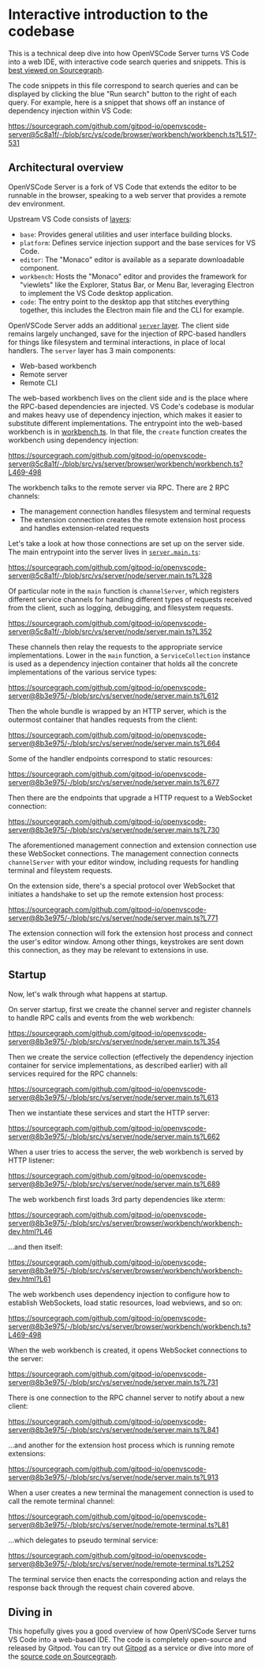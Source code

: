 # Interactive introduction to the codebase

This is a technical deep dive into how OpenVSCode Server turns VS Code into a web IDE, with interactive code search queries and snippets. This is [best viewed on Sourcegraph](https://sourcegraph.com/github.com/sourcegraph/openvscode-server/-/blob/doc/sourcedive.snb.md).

The code snippets in this file correspond to search queries and can be displayed by clicking the blue "Run search" button to the right of each query. For example, here is a snippet that shows off an instance of dependency injection within VS Code:

https://sourcegraph.com/github.com/gitpod-io/openvscode-server@5c8a1f/-/blob/src/vs/code/browser/workbench/workbench.ts?L517-531

## Architectural overview

OpenVSCode Server is a fork of VS Code that extends the editor to be runnable in the browser, speaking to a web server that provides a remote dev environment.

Upstream VS Code consists of [layers](https://github.com/microsoft/vscode/wiki/Source-Code-Organization):

- `base`: Provides general utilities and user interface building blocks.
- `platform`: Defines service injection support and the base services for VS Code.
- `editor`: The "Monaco" editor is available as a separate downloadable component.
- `workbench`: Hosts the "Monaco" editor and provides the framework for "viewlets" like the Explorer, Status Bar, or Menu Bar, leveraging Electron to implement the VS Code desktop application.
- `code`: The entry point to the desktop app that stitches everything together, this includes the Electron main file and the CLI for example.

OpenVSCode Server adds an additional [`server` layer](https://github.com/gitpod-io/openvscode-server/tree/main/src/vs/server). The client side remains largely unchanged, save for the injection of RPC-based handlers for things like filesystem and terminal interactions, in place of local handlers. The `server` layer has 3 main components:

- Web-based workbench
- Remote server
- Remote CLI

The web-based workbench lives on the client side and is the place where the RPC-based dependencies are injected. VS Code's codebase is modular and makes heavy use of dependency injection, which makes it easier to substitute different implementations. The entrypoint into the web-based workbench is in [workbench.ts](https://sourcegraph.com/github.com/gitpod-io/openvscode-server/-/blob/src/vs/code/browser/workbench/workbench.ts). In that file, the `create` function creates the workbench using dependency injection:

https://sourcegraph.com/github.com/gitpod-io/openvscode-server@5c8a1f/-/blob/src/vs/server/browser/workbench/workbench.ts?L469-498

The workbench talks to the remote server via RPC. There are 2 RPC channels:

- The management connection handles filesystem and terminal requests
- The extension connection creates the remote extension host process and handles extension-related requests

Let's take a look at how those connections are set up on the server side. The main entrypoint into the server lives in [`server.main.ts`](https://sourcegraph.com/github.com/gitpod-io/openvscode-server@5c8a1f/-/blob/src/vs/server/node/server.main.ts?L11):

https://sourcegraph.com/github.com/gitpod-io/openvscode-server@5c8a1f/-/blob/src/vs/server/node/server.main.ts?L328

Of particular note in the `main` function is `channelServer`, which registers different service channels for handling different types of requests received from the client, such as logging, debugging, and filesystem requests.

https://sourcegraph.com/github.com/gitpod-io/openvscode-server@5c8a1f/-/blob/src/vs/server/node/server.main.ts?L352

These channels then relay the requests to the appropriate service implementations. Lower in the `main` function, a `ServiceCollection` instance is used as a dependency injection container that holds all the concrete implementations of the various service types:

https://sourcegraph.com/github.com/gitpod-io/openvscode-server@8b3e975/-/blob/src/vs/server/node/server.main.ts?L612

Then the whole bundle is wrapped by an HTTP server, which is the outermost container that handles requests from the client:

https://sourcegraph.com/github.com/gitpod-io/openvscode-server@8b3e975/-/blob/src/vs/server/node/server.main.ts?L664

Some of the handler endpoints correspond to static resources:

https://sourcegraph.com/github.com/gitpod-io/openvscode-server@8b3e975/-/blob/src/vs/server/node/server.main.ts?L677

Then there are the endpoints that upgrade a HTTP request to a WebSocket connection:

https://sourcegraph.com/github.com/gitpod-io/openvscode-server@8b3e975/-/blob/src/vs/server/node/server.main.ts?L730

The aforementioned management connection and extension connection use these WebSocket connections. The management connection connects `channelServer` with your editor window, including requests for handling terminal and fileystem requests.

On the extension side, there's a special protocol over WebSocket that initiates a handshake to set up the remote extension host process:

https://sourcegraph.com/github.com/gitpod-io/openvscode-server@8b3e975/-/blob/src/vs/server/node/server.main.ts?L771

The extension connection will fork the extension host process and connect the user's editor window. Among other things, keystrokes are sent down this connection, as they may be relevant to extensions in use.

## Startup

Now, let's walk through what happens at startup.

On server startup, first we create the channel server and register channels to handle RPC calls and events from the web workbench:

https://sourcegraph.com/github.com/gitpod-io/openvscode-server@8b3e975/-/blob/src/vs/server/node/server.main.ts?L354

Then we create the service collection (effectively the dependency injection container for service implementations, as described earlier) with all services required for the RPC channels:

https://sourcegraph.com/github.com/gitpod-io/openvscode-server@8b3e975/-/blob/src/vs/server/node/server.main.ts?L613

Then we instantiate these services and start the HTTP server:

https://sourcegraph.com/github.com/gitpod-io/openvscode-server@8b3e975/-/blob/src/vs/server/node/server.main.ts?L662

When a user tries to access the server, the web workbench is served by HTTP listener:

https://sourcegraph.com/github.com/gitpod-io/openvscode-server@8b3e975/-/blob/src/vs/server/node/server.main.ts?L689

The web workbench first loads 3rd party dependencies like xterm:

https://sourcegraph.com/github.com/gitpod-io/openvscode-server@8b3e975/-/blob/src/vs/server/browser/workbench/workbench-dev.html?L46

...and then itself:

https://sourcegraph.com/github.com/gitpod-io/openvscode-server@8b3e975/-/blob/src/vs/server/browser/workbench/workbench-dev.html?L61

The web workbench uses dependency injection to configure how to establish WebSockets, load static resources, load webviews, and so on:

https://sourcegraph.com/github.com/gitpod-io/openvscode-server@8b3e975/-/blob/src/vs/server/browser/workbench/workbench.ts?L469-498

When the web workbench is created, it opens WebSocket connections to the server:

https://sourcegraph.com/github.com/gitpod-io/openvscode-server@8b3e975/-/blob/src/vs/server/node/server.main.ts?L731

There is one connection to the RPC channel server to notify about a new client:

https://sourcegraph.com/github.com/gitpod-io/openvscode-server@8b3e975/-/blob/src/vs/server/node/server.main.ts?L841

...and another for the extension host process which is running remote extensions:

https://sourcegraph.com/github.com/gitpod-io/openvscode-server@8b3e975/-/blob/src/vs/server/node/server.main.ts?L913

When a user creates a new terminal the management connection is used to call the remote terminal channel:

https://sourcegraph.com/github.com/gitpod-io/openvscode-server@8b3e975/-/blob/src/vs/server/node/remote-terminal.ts?L81

...which delegates to pseudo terminal service:

https://sourcegraph.com/github.com/gitpod-io/openvscode-server@8b3e975/-/blob/src/vs/server/node/remote-terminal.ts?L252

The terminal service then enacts the corresponding action and relays the response back through the request chain covered above.

## Diving in

This hopefully gives you a good overview of how OpenVSCode Server turns VS Code into a web-based IDE. The code is completely open-source and released by Gitpod. You can try out [Gitpod](https://www.gitpod.io/) as a service or dive into more of the [source code on Sourcegraph](https://sourcegraph.com/github.com/gitpod-io/openvscode-server).
